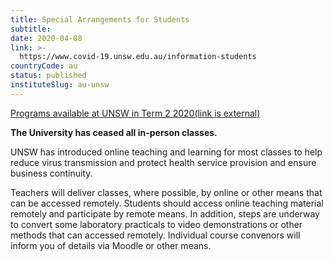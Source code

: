 ```yaml
---
title: Special Arrangements for Students
subtitle: 
date: 2020-04-08
link: >-
  https://www.covid-19.unsw.edu.au/information-students
countryCode: au
status: published
instituteSlug: au-unsw
---
```

[Programs available at UNSW in Term 2 2020(link is external)](https://www.unsw.edu.au/programs-term-2-2020) 

**The University has ceased all in-person classes.**

UNSW has introduced online teaching and learning for most classes to help reduce virus transmission and protect health service provision and ensure business continuity. 

Teachers will deliver classes, where possible, by online or other means that can be accessed remotely. Students should access online teaching material remotely and participate by remote means. In addition, steps are underway to convert some laboratory practicals to video demonstrations or other methods that can accessed remotely. Individual course convenors will inform you of details via Moodle or other means.
